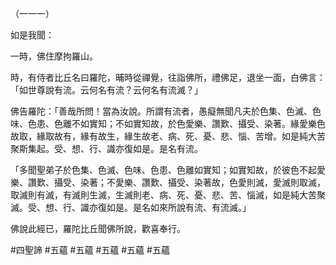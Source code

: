 （一一一）

如是我聞：

一時，佛住摩拘羅山。

時，有侍者比丘名曰羅陀，晡時從禪覺，往詣佛所，禮佛足，退坐一面，白佛言：「如世尊說有流。云何名有流？云何名有流滅？」

佛告羅陀：「善哉所問！當為汝說。所謂有流者，愚癡無聞凡夫於色集、色滅、色味、色患、色離不如實知；不如實知故，於色愛樂、讚歎、攝受、染著。緣愛樂色故取，緣取故有，緣有故生，緣生故老、病、死、憂、悲、惱、苦增。如是純大苦聚斯集起。受、想、行、識亦復如是。是名有流。

「多聞聖弟子於色集、色滅、色味、色患、色離如實知；如實知故，於彼色不起愛樂、讚歎、攝受、染著；不愛樂、讚歎、攝受、染著故，色愛則滅，愛滅則取滅，取滅則有滅，有滅則生滅，生滅則老、病、死、憂、悲、苦、惱滅，如是純大苦聚滅。受、想、行、識亦復如是。是名如來所說有流、有流滅。」

佛說此經已，羅陀比丘聞佛所說，歡喜奉行。



#四聖諦
#五蘊
#五蘊
#五蘊
#五蘊
#五蘊
